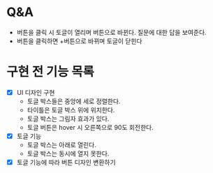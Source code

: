 # Q&A

- 버튼을 클릭 시 토글이 열리며 버튼으로 바뀐다. 질문에 대한 답을 보여준다.
- 버튼을 클릭하면 +버튼으로 바뀌며 토글이 닫힌다

# 구현 전 기능 목록

- [x] UI 디자인 구현
  - 토글 박스들은 중앙에 세로 정렬한다.
  - 타이틀은 토글 박스 위에 위치한다.
  - 토글 박스는 그림자 효과가 있다.
  - 토글 버튼은 hover 시 오른쪽으로 90도 회전한다.
- [x] 토글 기능
  - 토글 박스는 아래로 열린다.
  - 토글 박스는 동시에 열지 못한다.
- [x] 토글 기능에 따라 버튼 디자인 변환하기
